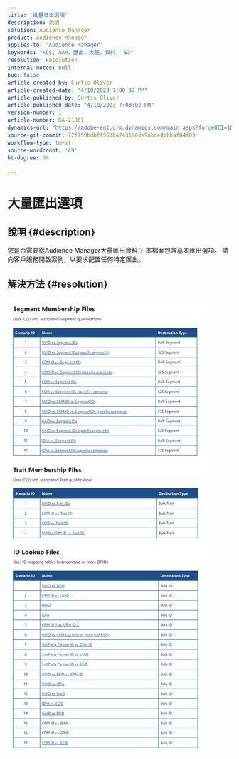 ```yaml
---
title: "批量導出選項"
description: 說明
solution: Audience Manager
product: Audience Manager
applies-to: "Audience Manager"
keywords: "KCS, AAM，匯出，大量，資料， S3"
resolution: Resolution
internal-notes: null
bug: false
article-created-by: Curtis Oliver
article-created-date: "4/10/2023 7:00:37 PM"
article-published-by: Curtis Oliver
article-published-date: "4/10/2023 7:03:02 PM"
version-number: 1
article-number: KA-21861
dynamics-url: "https://adobe-ent.crm.dynamics.com/main.aspx?forceUCI=1&pagetype=entityrecord&etn=knowledgearticle&id=f0d1f5f7-d1d7-ed11-a7c7-6045bd006268"
source-git-commit: 72f759bdbff563ba743196de9abde4bbbaf84f03
workflow-type: tm+mt
source-wordcount: '49'
ht-degree: 6%

---
```


# 大量匯出選項

## 說明 {#description}

您是否需要從Audience Manager大量匯出資料？ 本檔案包含基本匯出選項。 請向客戶服務開啟案例，以要求配置任何特定匯出。

## 解決方法 {#resolution}


![](assets/2c0f443a-d2d7-ed11-a7c7-6045bd006268.png)
